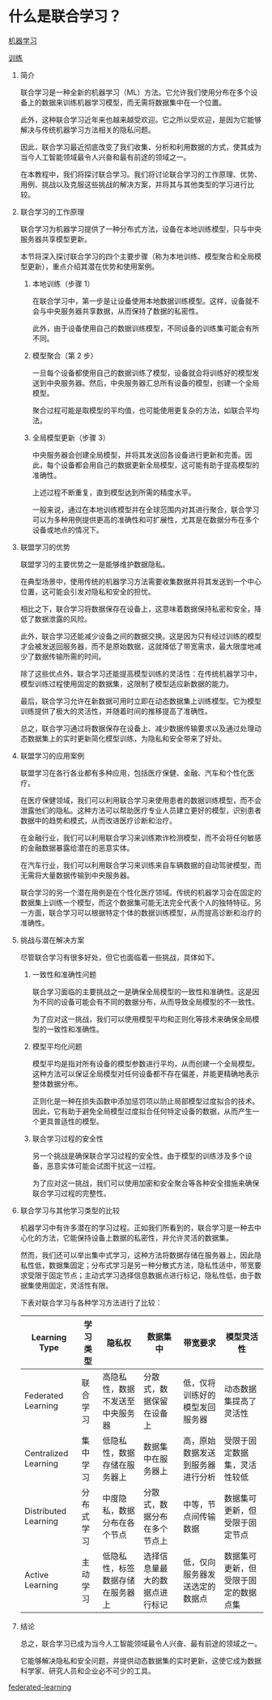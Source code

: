 # 什么是联合学习？

[机器学习](https://www.baeldung.com/cs/category/ai/ml)

[训练](https://www.baeldung.com/cs/tag/training)

1. 简介

    联合学习是一种全新的机器学习（ML）方法。它允许我们使用分布在多个设备上的数据来训练机器学习模型，而无需将数据集中在一个位置。

    此外，这种联合学习近年来也越来越受欢迎。它之所以受欢迎，是因为它能够解决与传统机器学习方法相关的隐私问题。

    因此，联合学习最近彻底改变了我们收集、分析和利用数据的方式，使其成为当今人工智能领域最令人兴奋和最有前途的领域之一。

    在本教程中，我们将探讨联合学习。我们将讨论联合学习的工作原理、优势、用例、挑战以及克服这些挑战的解决方案，并将其与其他类型的学习进行比较。

2. 联合学习的工作原理

    联合学习为机器学习提供了一种分布式方法，设备在本地训练模型，只与中央服务器共享模型更新。

    本节将深入探讨联合学习的四个主要步骤（称为本地训练、模型聚合和全局模型更新），重点介绍其潜在优势和使用案例。

    1. 本地训练（步骤 1）

        在联合学习中，第一步是让设备使用本地数据训练模型。这样，设备就不会与中央服务器共享数据，从而保持了数据的私密性。

        此外，由于设备使用自己的数据训练模型，不同设备的训练集可能会有所不同。

    2. 模型聚合（第 2 步）

        一旦每个设备都使用自己的数据训练了模型，设备就会将训练好的模型发送到中央服务器。然后，中央服务器汇总所有设备的模型，创建一个全局模型。

        聚合过程可能是取模型的平均值，也可能使用更复杂的方法，如联合平均法。

    3. 全局模型更新（步骤 3）

        中央服务器会创建全局模型，并将其发送回各设备进行更新和完善。因此，每个设备都会用自己的数据更新全局模型，这可能有助于提高模型的准确性。

        上述过程不断重复，直到模型达到所需的精度水平。

        一般来说，通过在本地训练模型并在全球范围内对其进行聚合，联合学习可以为多种用例提供更高的准确性和可扩展性，尤其是在数据分布在多个设备或地点的情况下。

3. 联盟学习的优势

    联盟学习的主要优势之一是能够维护数据隐私。

    在典型场景中，使用传统的机器学习方法需要收集数据并将其发送到一个中心位置，这可能会引发对隐私和安全的担忧。

    相比之下，联合学习将数据保存在设备上，这意味着数据保持私密和安全，降低了数据泄露的风险。

    此外，联合学习还能减少设备之间的数据交换。这是因为只有经过训练的模型才会被发送回服务器，而不是原始数据，这就降低了带宽需求，最大限度地减少了数据传输所需的时间。

    除了这些优点外，联合学习还能提高模型训练的灵活性：在传统机器学习中，模型训练过程使用固定的数据集，这限制了模型适应新数据的能力。

    最后，联合学习允许在新数据可用时立即在动态数据集上训练模型。它为模型训练提供了极大的灵活性，并随着时间的推移提高了准确性。

    总之，联合学习通过将数据保存在设备上、减少数据传输要求以及通过处理动态数据集上的实时更新简化模型训练，为隐私和安全带来了好处。

4. 联盟学习的应用案例

    联盟学习在各行各业都有多种应用，包括医疗保健、金融、汽车和个性化医疗。

    在医疗保健领域，我们可以利用联合学习来使用患者的数据训练模型，而不会泄露他们的隐私。这种方法可以帮助医疗专业人员建立更好的模型，识别患者数据中的趋势和模式，从而改进医疗诊断和治疗。

    在金融行业，我们可以利用联合学习来训练欺诈检测模型，而不会将任何敏感的金融数据暴露给潜在的恶意实体。

    在汽车行业，我们可以利用联合学习来训练来自车辆数据的自动驾驶模型，而无需将大量数据传输到中央服务器。

    联合学习的另一个潜在用例是在个性化医疗领域。传统的机器学习会在固定的数据集上训练一个模型，而这个数据集可能无法完全代表个人的独特特征。另一方面，联合学习可以根据特定个体的数据训练模型，从而提高诊断和治疗的准确性。

5. 挑战与潜在解决方案

    尽管联合学习有很多好处，但它也面临着一些挑战，具体如下。

    1. 一致性和准确性问题

        联合学习面临的主要挑战之一是确保全局模型的一致性和准确性。这是因为不同的设备可能会有不同的数据分布，从而导致全局模型的不一致性。

        为了应对这一挑战，我们可以使用模型平均和正则化等技术来确保全局模型的一致性和准确性。

    2. 模型平均化问题

        模型平均是指对所有设备的模型参数进行平均，从而创建一个全局模型。这种方法可以保证全局模型对任何设备都不存在偏差，并能更精确地表示整体数据分布。

        正则化是一种在损失函数中添加惩罚项以防止局部模型过度拟合的技术。因此，它有助于避免全局模型过度拟合任何特定设备的数据，从而产生一个更具普适性的模型。

    3. 联合学习过程的安全性

        另一个挑战是确保联合学习过程的安全性。由于模型的训练涉及多个设备，恶意实体可能会试图干扰这一过程。

        为了应对这一挑战，我们可以使用加密和安全聚合等各种安全措施来确保联合学习过程的完整性。

6. 联合学习与其他学习类型的比较

    机器学习中有许多潜在的学习过程。正如我们所看到的，联合学习是一种去中心化的方法，它能保持设备上数据的私密性，并允许灵活的数据集。

    然而，我们还可以举出集中式学习，这种方法将数据存储在服务器上，因此隐私性低，数据集固定；分布式学习是另一种分散式方法，隐私性适中，带宽要求受限于固定节点；主动式学习选择信息数据点进行标记，隐私性低，由于数据集使用固定，灵活性有限。

    下表对联合学习与各种学习方法进行了比较：

    | Learning Type        | 学习类型  | 隐私权              | 数据集中            | 带宽要求             | 模型灵活性              |
    |----------------------|-------|------------------|-----------------|------------------|--------------------|
    | Federated Learning   | 联合学习  | 高隐私性，数据不发送至中央服务器 | 分散式，数据保留在设备上    | 低，仅将训练好的模型发回服务器  | 动态数据集提高了灵活性        |
    | Centralized Learning | 集中学习  | 低隐私性，数据存储在服务器上   | 数据集中在服务器上       | 高，原始数据发送到服务器进行分析 | 受限于固定数据集，灵活性较低     |
    | Distributed Learning | 分布式学习 | 中度隐私，数据分布在各个节点   | 分散式，数据分布在多个节点上  | 中等，节点间传输数据       | 数据集可更新，但受限于固定节点    |
    | Active Learning      | 主动学习  | 低隐私性，标签数据存储在服务器上 | 选择信息量最大的数据点进行标记 | 低，仅向服务器发送选定的数据点  | 数据集可更新，但受限于固定的数据点集 |

7. 结论

    总之，联合学习已成为当今人工智能领域最令人兴奋、最有前途的领域之一。

    它能够解决隐私和安全问题，并提供动态数据集的实时更新，这使它成为数据科学家、研究人员和企业必不可少的工具。

[federated-learning](https://www.baeldung.com/cs/federated-learning)
